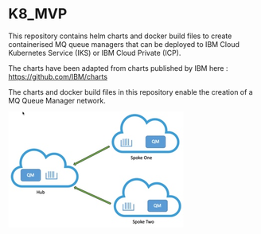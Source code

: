 # K8_MVP

This repository contains helm charts and docker build files to create containerised MQ queue managers that can be deployed to 
IBM Cloud Kubernetes Service (IKS) or IBM Cloud Private (ICP). 

The charts have been adapted from charts published by IBM here : https://github.com/IBM/charts

The charts and docker build files in this repository enable the creation of a MQ Queue Manager network.

![MQ Network](/images/hubandspoke.jpg)
